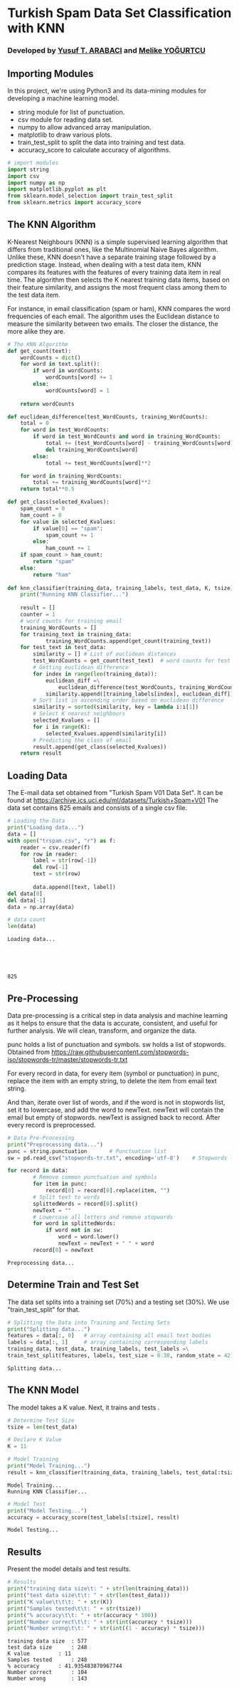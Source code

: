 # Turkish Spam Data Set Classification with KNN
### Developed by [Yusuf T. ARABACI](https://github.com/yusufarbc) and [Melike YOĞURTCU](https://github.com/melikeyogurtcu)

## Importing Modules

In this project, we're using Python3 and its data-mining modules for developing a machine learning model.
- string module for list of punctuation.
- csv module for reading data set.
- numpy to allow advanced array manipulation.
- matplotlib to draw various plots.
- train_test_split to split the data into training and test data.
- accuracy_score to calculate accuracy of algorithms.


```python
# import modules
import string
import csv
import numpy as np 
import matplotlib.pyplot as plt
from sklearn.model_selection import train_test_split
from sklearn.metrics import accuracy_score
```

## The KNN Algorithm

K-Nearest Neighbours (KNN) is a simple supervised learning algorithm that differs from traditional ones, like the Multinomial Naive Bayes algorithm. Unlike these, KNN doesn't have a separate training stage followed by a prediction stage. Instead, when dealing with a test data item, KNN compares its features with the features of every training data item in real time. The algorithm then selects the K nearest training data items, based on their feature similarity, and assigns the most frequent class among them to the test data item.

For instance, in email classification (spam or ham), KNN compares the word frequencies of each email. The algorithm uses the Euclidean distance to measure the similarity between two emails. The closer the distance, the more alike they are.


```python
# The KNN Algorithm
def get_count(text):
    wordCounts = dict()
    for word in text.split():
        if word in wordCounts:
            wordCounts[word] += 1
        else:
            wordCounts[word] = 1
    
    return wordCounts

def euclidean_difference(test_WordCounts, training_WordCounts):
    total = 0
    for word in test_WordCounts:
        if word in test_WordCounts and word in training_WordCounts:
            total += (test_WordCounts[word] - training_WordCounts[word])**2
            del training_WordCounts[word]
        else:
            total += test_WordCounts[word]**2

    for word in training_WordCounts:
        total += training_WordCounts[word]**2
    return total**0.5

def get_class(selected_Kvalues):
    spam_count = 0
    ham_count = 0
    for value in selected_Kvalues:
        if value[0] == "spam":
            spam_count += 1
        else:
            ham_count += 1
    if spam_count > ham_count:
        return "spam"
    else:
        return "ham"
    
def knn_classifier(training_data, training_labels, test_data, K, tsize):
    print("Running KNN Classifier...")
    
    result = []
    counter = 1
    # word counts for training email
    training_WordCounts = [] 
    for training_text in training_data:
            training_WordCounts.append(get_count(training_text))
    for test_text in test_data:
        similarity = [] # List of euclidean distances
        test_WordCounts = get_count(test_text)  # word counts for test email
        # Getting euclidean difference 
        for index in range(len(training_data)):
            euclidean_diff =\
                euclidean_difference(test_WordCounts, training_WordCounts[index])
            similarity.append([training_labels[index], euclidean_diff])
        # Sort list in ascending order based on euclidean difference
        similarity = sorted(similarity, key = lambda i:i[1])
        # Select K nearest neighbours
        selected_Kvalues = [] 
        for i in range(K):
            selected_Kvalues.append(similarity[i])
        # Predicting the class of email
        result.append(get_class(selected_Kvalues))
    return result
```

## Loading Data

The E-mail data set obtained from "Turkish Spam V01 Data Set". It can be found at https://archive.ics.uci.edu/ml/datasets/Turkish+Spam+V01 The data set contains 825 emails and consists of a single csv file.


```python
# Loading the Data
print("Loading data...")
data = []
with open("trspam.csv", "r") as f:
    reader = csv.reader(f)
    for row in reader:
        label = str(row[-1])
        del row[-1]
        text = str(row)
        
        data.append([text, label])
del data[0]
del data[-1]
data = np.array(data)

# data count
len(data)
```

    Loading data...





    825



## Pre-Processing

Data pre-processing is a critical step in data analysis and machine learning as it helps to ensure that the data is accurate, consistent, and useful for further analysis. We will clean, transform, and organize the data.

punc holds a list of punctuation and symbols.
sw holds a list of stopwords. Obtained from https://raw.githubusercontent.com/stopwords-iso/stopwords-tr/master/stopwords-tr.txt

For every record in data, for every item (symbol or punctuation) in punc, replace the item with an empty string, to delete the item from email text string.

And than, iterate over list of words, and if the word is not in stopwords list, set it to lowercase, and add the word to newText. newText will contain the email but empty of stopwords. newText is assigned back to record. After every record is preprocessed.


```python
# Data Pre-Processing
print("Preprocessing data...")
punc = string.punctuation       # Punctuation list
sw = pd.read_csv("stopwords-tr.txt", encoding='utf-8')    # Stopwords list

for record in data:
        # Remove common punctuation and symbols
        for item in punc:
            record[0] = record[0].replace(item, "")
        # Split text to words
        splittedWords = record[0].split()
        newText = ""
        # Lowercase all letters and remove stopwords 
        for word in splittedWords:
            if word not in sw:
                word = word.lower()
                newText = newText + " " + word      
        record[0] = newText
```

    Preprocessing data...


## Determine Train and Test Set

The data set splits into a training set (70%) and a testing set (30%). We use "train_test_split" for that.


```python
# Splitting the Data into Training and Testing Sets
print("Splitting data...")
features = data[:, 0]   # array containing all email text bodies
labels = data[:, 1]     # array containing corresponding labels
training_data, test_data, training_labels, test_labels =\
train_test_split(features, labels, test_size = 0.30, random_state = 42)
```

    Splitting data...


## The KNN Model

The model takes a K value. Next, it trains and tests .


```python
# Determine Test Size
tsize = len(test_data)
```


```python
# Declare K Value
K = 11
```


```python
# Model Training
print("Model Training...")
result = knn_classifier(training_data, training_labels, test_data[:tsize], K, tsize) 
```

    Model Training...
    Running KNN Classifier...



```python
# Model Test
print("Model Testing...")
accuracy = accuracy_score(test_labels[:tsize], result)
```

    Model Testing...


## Results 

Present the model details and test results.


```python
# Results
print("training data size\t: " + str(len(training_data)))
print("test data size\t\t: " + str(len(test_data)))
print("K value\t\t\t: " + str(K))
print("Samples tested\t\t: " + str(tsize))
print("% accuracy\t\t: " + str(accuracy * 100))
print("Number correct\t\t: " + str(int(accuracy * tsize)))
print("Number wrong\t\t: " + str(int((1 - accuracy) * tsize)))
```

    training data size	: 577
    test data size		: 248
    K value			: 11
    Samples tested		: 248
    % accuracy		: 41.935483870967744
    Number correct		: 104
    Number wrong		: 143

